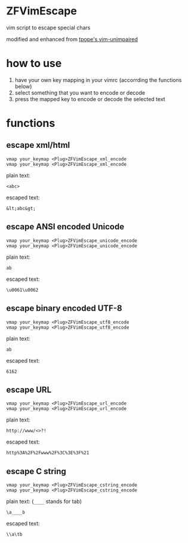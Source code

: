 # ZFVimEscape

vim script to escape special chars

modified and enhanced from [tpope's vim-unimpaired](https://github.com/tpope/vim-unimpaired)


# how to use

1. have your own key mapping in your vimrc (accorrding the functions below)
1. select something that you want to encode or decode
1. press the mapped key to encode or decode the selected text


# functions

## escape xml/html

```
vmap your_keymap <Plug>ZFVimEscape_xml_encode
vmap your_keymap <Plug>ZFVimEscape_xml_encode
```

plain text:
```
<abc>
```
escaped text:
```
&lt;abc&gt;
```

## escape ANSI encoded Unicode

```
vmap your_keymap <Plug>ZFVimEscape_unicode_encode
vmap your_keymap <Plug>ZFVimEscape_unicode_encode
```

plain text:
```
ab
```
escaped text:
```
\u0061\u0062
```

## escape binary encoded UTF-8

```
vmap your_keymap <Plug>ZFVimEscape_utf8_encode
vmap your_keymap <Plug>ZFVimEscape_utf8_encode
```

plain text:
```
ab
```
escaped text:
```
6162
```

## escape URL

```
vmap your_keymap <Plug>ZFVimEscape_url_encode
vmap your_keymap <Plug>ZFVimEscape_url_encode
```

plain text:
```
http://www/<>?!
```
escaped text:
```
http%3A%2F%2Fwww%2F%3C%3E%3F%21
```

## escape C string

```
vmap your_keymap <Plug>ZFVimEscape_cstring_encode
vmap your_keymap <Plug>ZFVimEscape_cstring_encode
```

plain text: (```____``` stands for tab)
```
\a____b
```
escaped text:
```
\\a\tb
```

